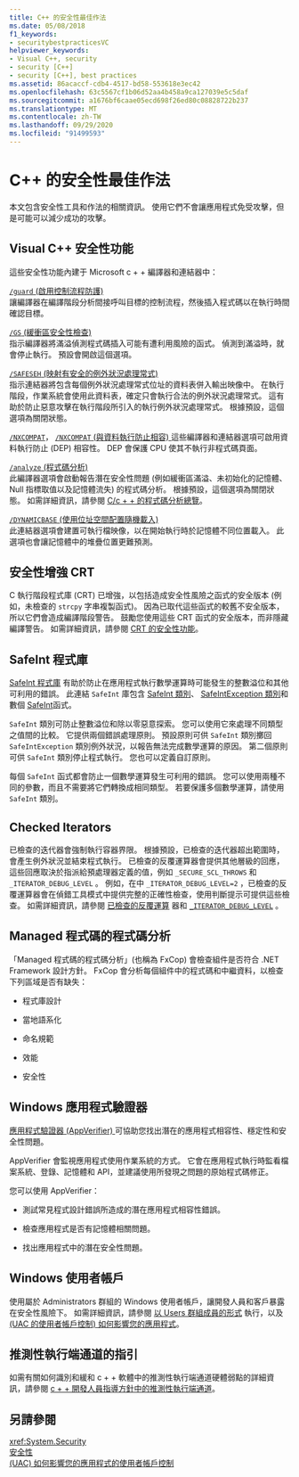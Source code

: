 ```yaml
---
title: C++ 的安全性最佳作法
ms.date: 05/08/2018
f1_keywords:
- securitybestpracticesVC
helpviewer_keywords:
- Visual C++, security
- security [C++]
- security [C++], best practices
ms.assetid: 86acaccf-cdb4-4517-bd58-553618e3ec42
ms.openlocfilehash: 63c5567cf1b06d52aa4b458a9ca127039e5c5daf
ms.sourcegitcommit: a1676bf6caae05ecd698f26ed80c08828722b237
ms.translationtype: MT
ms.contentlocale: zh-TW
ms.lasthandoff: 09/29/2020
ms.locfileid: "91499593"
---
```

# <a name="security-best-practices-for-c"></a>C++ 的安全性最佳作法

本文包含安全性工具和作法的相關資訊。 使用它們不會讓應用程式免受攻擊，但是可能可以減少成功的攻擊。

## <a name="visual-c-security-features"></a>Visual C++ 安全性功能

這些安全性功能內建于 Microsoft c + + 編譯器和連結器中：

[`/guard` (啟用控制流程防護) ](../build/reference/guard-enable-control-flow-guard.md)<br/>
讓編譯器在編譯階段分析間接呼叫目標的控制流程，然後插入程式碼以在執行時間確認目標。

[`/GS` (緩衝區安全性檢查) ](../build/reference/gs-buffer-security-check.md)<br/>
指示編譯器將滿溢偵測程式碼插入可能有遭利用風險的函式。 偵測到滿溢時，就會停止執行。 預設會開啟這個選項。

[`/SAFESEH` (映射有安全的例外狀況處理常式) ](../build/reference/safeseh-image-has-safe-exception-handlers.md)<br/>
指示連結器將包含每個例外狀況處理常式位址的資料表併入輸出映像中。 在執行階段，作業系統會使用此資料表，確定只會執行合法的例外狀況處理常式。 這有助於防止惡意攻擊在執行階段所引入的執行例外狀況處理常式。 根據預設，這個選項為關閉狀態。

[`/NXCOMPAT`](../build/reference/nxcompat.md)， [ `/NXCOMPAT` (與資料執行防止相容) ](../build/reference/nxcompat-compatible-with-data-execution-prevention.md)這些編譯器和連結器選項可啟用資料執行防止 (DEP) 相容性。 DEP 會保護 CPU 使其不執行非程式碼頁面。

[`/analyze` (程式碼分析) ](../build/reference/analyze-code-analysis.md)<br/>
此編譯器選項會啟動報告潛在安全性問題 (例如緩衝區滿溢、未初始化的記憶體、Null 指標取值以及記憶體流失) 的程式碼分析。 根據預設，這個選項為關閉狀態。 如需詳細資訊，請參閱 [C/c + + 的程式碼分析總覽](../code-quality/code-analysis-for-c-cpp-overview.md)。

[`/DYNAMICBASE` (使用位址空間配置隨機載入) ](../build/reference/dynamicbase-use-address-space-layout-randomization.md)<br/>
此連結器選項會建置可執行檔映像，以在開始執行時於記憶體不同位置載入。 此選項也會讓記憶體中的堆疊位置更難預測。

## <a name="security-enhanced-crt"></a>安全性增強 CRT

C 執行階段程式庫 (CRT) 已增強，以包括造成安全性風險之函式的安全版本 (例如，未檢查的 `strcpy` 字串複製函式)。 因為已取代這些函式的較舊不安全版本，所以它們會造成編譯階段警告。 鼓勵您使用這些 CRT 函式的安全版本，而非隱藏編譯警告。 如需詳細資訊，請參閱 [CRT 的安全性功能](../c-runtime-library/security-features-in-the-crt.md)。

## <a name="safeint-library"></a>SafeInt 程式庫

[SafeInt 程式庫](../safeint/safeint-library.md) 有助於防止在應用程式執行數學運算時可能發生的整數溢位和其他可利用的錯誤。 此連結 `SafeInt` 庫包含 [SafeInt 類別](../safeint/safeint-class.md)、 [SafeIntException 類別](../safeint/safeintexception-class.md)和數個 [SafeInt](../safeint/safeint-functions.md)函式。

`SafeInt` 類別可防止整數溢位和除以零惡意探索。 您可以使用它來處理不同類型之值間的比較。 它提供兩個錯誤處理原則。 預設原則可供 `SafeInt` 類別擲回 `SafeIntException` 類別例外狀況，以報告無法完成數學運算的原因。 第二個原則可供 `SafeInt` 類別停止程式執行。 您也可以定義自訂原則。

每個 `SafeInt` 函式都會防止一個數學運算發生可利用的錯誤。 您可以使用兩種不同的參數，而且不需要將它們轉換成相同類型。 若要保護多個數學運算，請使用 `SafeInt` 類別。

## <a name="checked-iterators"></a>Checked Iterators

已檢查的迭代器會強制執行容器界限。 根據預設，已檢查的迭代器超出範圍時，會產生例外狀況並結束程式執行。 已檢查的反覆運算器會提供其他層級的回應，這些回應取決於指派給預處理器定義的值，例如 `_SECURE_SCL_THROWS` 和 `_ITERATOR_DEBUG_LEVEL` 。 例如，在中 `_ITERATOR_DEBUG_LEVEL=2` ，已檢查的反覆運算器會在偵錯工具模式中提供完整的正確性檢查，使用判斷提示可提供這些檢查。 如需詳細資訊，請參閱 [已檢查的反覆運算](../standard-library/checked-iterators.md) 器和 [`_ITERATOR_DEBUG_LEVEL`](../standard-library/iterator-debug-level.md) 。

## <a name="code-analysis-for-managed-code"></a>Managed 程式碼的程式碼分析

「Managed 程式碼的程式碼分析」(也稱為 FxCop) 會檢查組件是否符合 .NET Framework 設計方針。 FxCop 會分析每個組件中的程式碼和中繼資料，以檢查下列區域是否有缺失：

- 程式庫設計

- 當地語系化

- 命名規範

- 效能

- 安全性

## <a name="windows-application-verifier"></a>Windows 應用程式驗證器

[應用程式驗證器 (AppVerifier) ](/windows-hardware/drivers/debugger/enable-application-verifier)可協助您找出潛在的應用程式相容性、穩定性和安全性問題。

AppVerifier 會監視應用程式使用作業系統的方式。 它會在應用程式執行時監看檔案系統、登錄、記憶體和 API，並建議使用所發現之問題的原始程式碼修正。

您可以使用 AppVerifier：

- 測試常見程式設計錯誤所造成的潛在應用程式相容性錯誤。

- 檢查應用程式是否有記憶體相關問題。

- 找出應用程式中的潛在安全性問題。

## <a name="windows-user-accounts"></a>Windows 使用者帳戶

使用屬於 Administrators 群組的 Windows 使用者帳戶，讓開發人員和客戶暴露在安全性風險下。 如需詳細資訊，請參閱 [以 Users 群組成員的形式](running-as-a-member-of-the-users-group.md) 執行，以及 [ (UAC 的使用者帳戶控制) 如何影響您的應用程式](how-user-account-control-uac-affects-your-application.md)。

## <a name="guidance-for-speculative-execution-side-channels"></a>推測性執行端通道的指引

如需有關如何識別和緩和 c + + 軟體中的推測性執行端通道硬體弱點的詳細資訊，請參閱 [c + + 開發人員指導方針中的推測性執行端通道](developer-guidance-speculative-execution.md)。

## <a name="see-also"></a>另請參閱

<xref:System.Security> <br/>
[安全性](/dotnet/standard/security/index)<br/>
[ (UAC) 如何影響您的應用程式的使用者帳戶控制](how-user-account-control-uac-affects-your-application.md)
